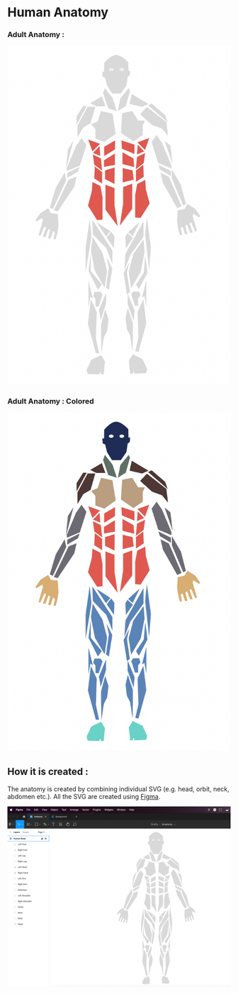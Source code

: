 # Human Anatomy

### Adult Anatomy :

![Adult Anatomy](images/adult-anatomy.png?raw=true)

### Adult Anatomy : Colored

![Adult Anatomy Colored](images/adult-anatomy-colored.png?raw=true)

## How it is created :
The anatomy is created by combining individual SVG (e.g. head, orbit, neck, abdomen etc.).
All the SVG are created using [Figma](https://www.figma.com).

![Figma Design](images/figma-design.png?raw=true)
